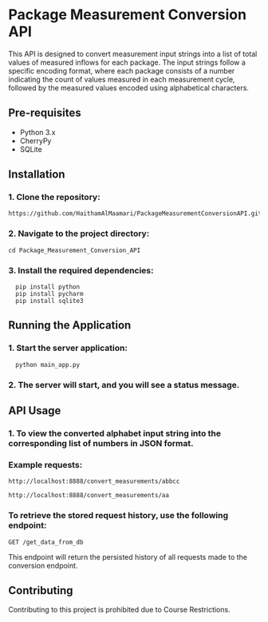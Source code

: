 # Package Measurement Conversion API

This API is designed to convert measurement input strings into a list of total values of measured inflows for each package. The input strings follow a specific encoding format, where each package consists of a number indicating the count of values measured in each measurement cycle, followed by the measured values encoded using alphabetical characters.

## Pre-requisites

- Python 3.x
- CherryPy
- SQLite

## Installation

### 1. Clone the repository: 

    https://github.com/HaithamAlMaamari/PackageMeasurementConversionAPI.git


### 2. Navigate to the project directory:

    cd Package_Measurement_Conversion_API

### 3. Install the required dependencies:
   
      pip install python
      pip install pycharm
      pip install sqlite3

## Running the Application

### 1. Start the server application:

      python main_app.py 

### 2. The server will start, and you will see a status message.

## API Usage
### 1. To view the converted alphabet input string into the corresponding list of numbers in JSON format.

   

### Example requests:

    http://localhost:8888/convert_measurements/abbcc

    http://localhost:8888/convert_measurements/aa

### To retrieve the stored request history, use the following endpoint:

    GET /get_data_from_db

This endpoint will return the persisted history of all requests made to the conversion endpoint.

## Contributing
Contributing to this project is prohibited due to Course Restrictions.